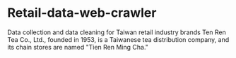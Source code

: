 # Retail-data-web-crawler
Data collection and data cleaning for Taiwan retail industry brands
Ten Ren Tea Co., Ltd., founded in 1953, is a Taiwanese tea distribution company, and its chain stores are named "Tien Ren Ming Cha."
